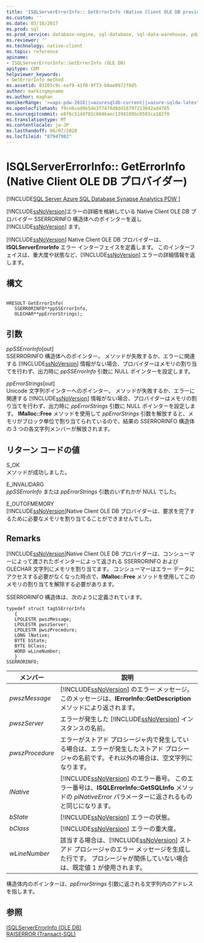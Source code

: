```yaml
---
title: 'ISQLServerErrorInfo:: GetErrorInfo (Native Client OLE DB provider) |Microsoft Docs'
ms.custom: ''
ms.date: 03/16/2017
ms.prod: sql
ms.prod_service: database-engine, sql-database, sql-data-warehouse, pdw
ms.reviewer: ''
ms.technology: native-client
ms.topic: reference
apiname:
- ISQLServerErrorInfo::GetErrorInfo (OLE DB)
apitype: COM
helpviewer_keywords:
- GetErrorInfo method
ms.assetid: 83265c9c-eaf9-41f0-9f73-b0ae0972f0d5
author: markingmyname
ms.author: maghan
monikerRange: '>=aps-pdw-2016||=azuresqldb-current||=azure-sqldw-latest||>=sql-server-2016||=sqlallproducts-allversions||>=sql-server-linux-2017||=azuresqldb-mi-current'
ms.openlocfilehash: f9ce6ced9e5de3f7474d8dd16797213042ad4705
ms.sourcegitcommit: e8f6c51d4702c0046aec1394109bc0503ca182f0
ms.translationtype: MT
ms.contentlocale: ja-JP
ms.lasthandoff: 08/07/2020
ms.locfileid: "87947982"
---
```

# <a name="isqlservererrorinfogeterrorinfo-native-client-ole-db-provider"></a>ISQLServerErrorInfo:: GetErrorInfo (Native Client OLE DB プロバイダー)
[!INCLUDE[SQL Server Azure SQL Database Synapse Analytics PDW ](../../includes/applies-to-version/sql-asdb-asdbmi-asa-pdw.md)]

  [!INCLUDE[ssNoVersion](../../includes/ssnoversion-md.md)]エラーの詳細を格納している Native Client OLE DB プロバイダー SSERRORINFO 構造体へのポインターを返し [!INCLUDE[ssNoVersion](../../includes/ssnoversion-md.md)] ます。  
  
 [!INCLUDE[ssNoVersion](../../includes/ssnoversion-md.md)] Native Client OLE DB プロバイダーは、 **ISQLServerErrorInfo** エラー インターフェイスを定義します。 このインターフェイスは、重大度や状態など、[!INCLUDE[ssNoVersion](../../includes/ssnoversion-md.md)] エラーの詳細情報を返します。  

  
## <a name="syntax"></a>構文  
  
```  
  
HRESULT GetErrorInfo(  
   SSERRORINFO**ppSSErrorInfo,  
   OLECHAR**ppErrorStrings);  
```  
  
## <a name="arguments"></a>引数  
 *ppSSErrorInfo*[out]  
 SSERRORINFO 構造体へのポインター。 メソッドが失敗するか、エラーに関連する [!INCLUDE[ssNoVersion](../../includes/ssnoversion-md.md)] 情報がない場合、プロバイダーはメモリの割り当てを行わず、出力時に *ppSSErrorInfo* 引数に NULL ポインターを設定します。  
  
 *ppErrorStrings*[out]  
 Unicode 文字列ポインターへのポインター。 メソッドが失敗するか、エラーに関連する [!INCLUDE[ssNoVersion](../../includes/ssnoversion-md.md)] 情報がない場合、プロバイダーはメモリの割り当てを行わず、出力時に *ppErrorStrings* 引数に NULL ポインターを設定します。 **IMalloc::Free** メソッドを使用して *ppErrorStrings* 引数を解放すると、メモリがブロック単位で割り当てられているので、結果の SSERRORINFO 構造体の 3 つの各文字列メンバーが解放されます。  
  
## <a name="return-code-values"></a>リターン コードの値  
 S_OK  
 メソッドが成功しました。  
  
 E_INVALIDARG  
 *ppSSErrorInfo* または *ppErrorStrings* 引数のいずれかが NULL でした。  
  
 E_OUTOFMEMORY  
 [!INCLUDE[ssNoVersion](../../includes/ssnoversion-md.md)]Native Client OLE DB プロバイダーは、要求を完了するために必要なメモリを割り当てることができませんでした。  
  
## <a name="remarks"></a>Remarks  
 [!INCLUDE[ssNoVersion](../../includes/ssnoversion-md.md)]Native Client OLE DB プロバイダーは、コンシューマーによって渡されたポインターによって返される SSERRORINFO および OLECHAR 文字列にメモリを割り当てます。 コンシューマーはエラー データにアクセスする必要がなくなった時点で、**IMalloc::Free** メソッドを使用してこのメモリの割り当てを解除する必要があります。  
  
 SSERRORINFO 構造体は、次のように定義されています。  
  
```  
typedef struct tagSSErrorInfo  
   {  
   LPOLESTR pwszMessage;  
   LPOLESTR pwszServer;  
   LPOLESTR pwszProcedure;  
   LONG lNative;  
   BYTE bState;  
   BYTE bClass;  
   WORD wLineNumber;  
   }  
SSERRORINFO;  
```  
  
|メンバー|説明|  
|------------|-----------------|  
|*pwszMessage*|[!INCLUDE[ssNoVersion](../../includes/ssnoversion-md.md)] のエラー メッセージ。 このメッセージは、**IErrorInfo::GetDescription** メソッドにより返されます。|  
|*pwszServer*|エラーが発生した [!INCLUDE[ssNoVersion](../../includes/ssnoversion-md.md)] インスタンスの名前。|  
|*pwszProcedure*|エラーがストアド プロシージャ内で発生している場合は、エラーが発生したストアド プロシージャの名前です。それ以外の場合は、空文字列になります。|  
|*lNative*|[!INCLUDE[ssNoVersion](../../includes/ssnoversion-md.md)] のエラー番号。 このエラー番号は、**ISQLErrorInfo::GetSQLInfo** メソッドの *plNativeError* パラメーターに返されるものと同じになります。|  
|*bState*|[!INCLUDE[ssNoVersion](../../includes/ssnoversion-md.md)] エラーの状態。|  
|*bClass*|[!INCLUDE[ssNoVersion](../../includes/ssnoversion-md.md)] エラーの重大度。|  
|*wLineNumber*|該当する場合は、[!INCLUDE[ssNoVersion](../../includes/ssnoversion-md.md)] ストアド プロシージャのエラー メッセージを生成した行です。 プロシージャが関係していない場合は、既定値 1 が使用されます。|  
  
 構造体内のポインターは、*ppErrorStrings* 引数に返される文字列内のアドレスを指します。  
  
## <a name="see-also"></a>参照  
 [ISQLServerErrorInfo &#40;OLE DB&#41;](https://docs.microsoft.com/sql/connect/oledb/ole-db-interfaces/isqlservererrorinfo-geterrorinfo-ole-db?view=sql-server-ver15)   
 [RAISERROR &#40;Transact-SQL&#41;](../../t-sql/language-elements/raiserror-transact-sql.md)  
  
  
